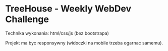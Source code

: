# TreeHouse - Weekly WebDev Challenge

Technika wykonania: html/css/js (bez bootstrapa)

Projekt ma byc responsywny (widoczki na mobile trzeba ogarnac samemu).
